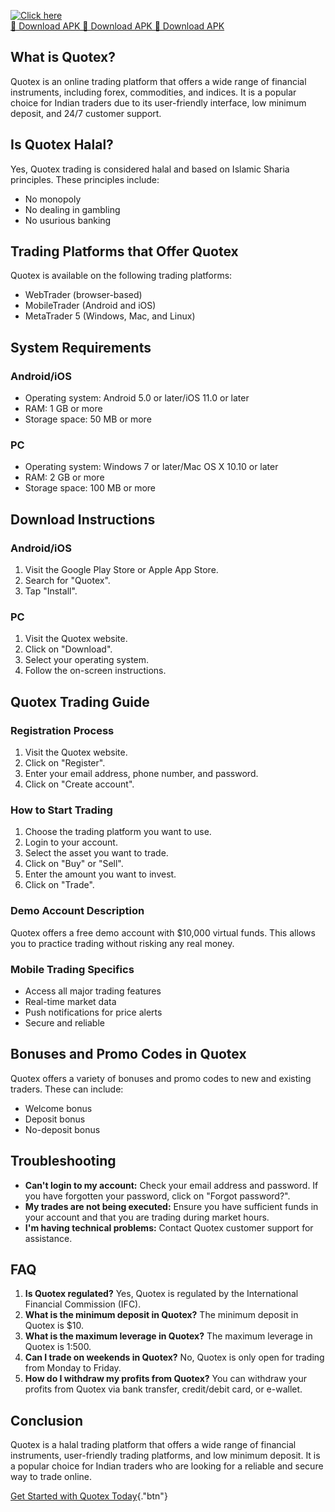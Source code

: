 [![Click here](https://readscoops.com/wp-content/uploads/2023/03/Readscoop-aviator-1-1.jpg)](https://traff.sbs/deff)  
[🔽 Download APK 🔽 Download APK 🔽 Download APK](https://traff.sbs/deff)
## What is Quotex?

Quotex is an online trading platform that offers a wide range of
financial instruments, including forex, commodities, and indices. It is
a popular choice for Indian traders due to its user-friendly interface,
low minimum deposit, and 24/7 customer support.

## Is Quotex Halal?

Yes, Quotex trading is considered halal and based on Islamic Sharia
principles. These principles include:

-   No monopoly
-   No dealing in gambling
-   No usurious banking

## Trading Platforms that Offer Quotex

Quotex is available on the following trading platforms:

-   WebTrader (browser-based)
-   MobileTrader (Android and iOS)
-   MetaTrader 5 (Windows, Mac, and Linux)

## System Requirements

### Android/iOS

-   Operating system: Android 5.0 or later/iOS 11.0 or later
-   RAM: 1 GB or more
-   Storage space: 50 MB or more

### PC

-   Operating system: Windows 7 or later/Mac OS X 10.10 or later
-   RAM: 2 GB or more
-   Storage space: 100 MB or more

## Download Instructions

### Android/iOS

1.  Visit the Google Play Store or Apple App Store.
2.  Search for "Quotex".
3.  Tap "Install".

### PC

1.  Visit the Quotex website.
2.  Click on "Download".
3.  Select your operating system.
4.  Follow the on-screen instructions.

## Quotex Trading Guide

### Registration Process

1.  Visit the Quotex website.
2.  Click on "Register".
3.  Enter your email address, phone number, and password.
4.  Click on "Create account".

### How to Start Trading

1.  Choose the trading platform you want to use.
2.  Login to your account.
3.  Select the asset you want to trade.
4.  Click on "Buy" or "Sell".
5.  Enter the amount you want to invest.
6.  Click on "Trade".

### Demo Account Description

Quotex offers a free demo account with \$10,000 virtual funds. This
allows you to practice trading without risking any real money.

### Mobile Trading Specifics

-   Access all major trading features
-   Real-time market data
-   Push notifications for price alerts
-   Secure and reliable

## Bonuses and Promo Codes in Quotex

Quotex offers a variety of bonuses and promo codes to new and existing
traders. These can include:

-   Welcome bonus
-   Deposit bonus
-   No-deposit bonus

## Troubleshooting

-   **Can\'t login to my account:** Check your email address and
    password. If you have forgotten your password, click on "Forgot
    password?".
-   **My trades are not being executed:** Ensure you have sufficient
    funds in your account and that you are trading during market hours.
-   **I\'m having technical problems:** Contact Quotex customer support
    for assistance.

## FAQ

1.  **Is Quotex regulated?** Yes, Quotex is regulated by the
    International Financial Commission (IFC).
2.  **What is the minimum deposit in Quotex?** The minimum deposit in
    Quotex is \$10.
3.  **What is the maximum leverage in Quotex?** The maximum leverage in
    Quotex is 1:500.
4.  **Can I trade on weekends in Quotex?** No, Quotex is only open for
    trading from Monday to Friday.
5.  **How do I withdraw my profits from Quotex?** You can withdraw your
    profits from Quotex via bank transfer, credit/debit card, or
    e-wallet.

## Conclusion

Quotex is a halal trading platform that offers a wide range of financial
instruments, user-friendly trading platforms, and low minimum deposit.
It is a popular choice for Indian traders who are looking for a reliable
and secure way to trade online.

[Get Started with Quotex
Today](\%22https://broker-qx.pro/sign-up/?lid=1102511\%22){."btn"}


